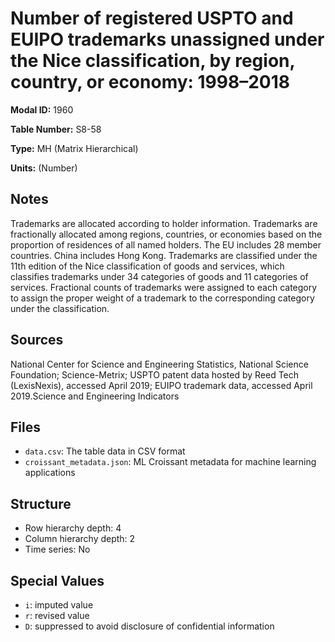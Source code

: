 # Number of registered USPTO and EUIPO trademarks unassigned under the Nice classification, by region, country, or economy: 1998&#8211;2018

**Modal ID:** 1960

**Table Number:** S8-58

**Type:** MH (Matrix Hierarchical)

**Units:** (Number)

## Notes

Trademarks are allocated according to holder information. Trademarks are fractionally allocated among regions, countries, or economies based on the proportion of residences of all named holders. The EU includes 28 member countries. China includes Hong Kong. Trademarks are classified under the 11th edition of the Nice classification of goods and services, which classifies trademarks under 34 categories of goods and 11 categories of services. Fractional counts of trademarks were assigned to each category to assign the proper weight of a trademark to the corresponding category under the classification.

## Sources

National Center for Science and Engineering Statistics, National Science Foundation; Science-Metrix; USPTO patent data hosted by Reed Tech (LexisNexis), accessed April 2019; EUIPO trademark data, accessed April 2019.Science and Engineering Indicators

## Files

- `data.csv`: The table data in CSV format
- `croissant_metadata.json`: ML Croissant metadata for machine learning applications

## Structure

- Row hierarchy depth: 4
- Column hierarchy depth: 2
- Time series: No

## Special Values

- `i`: imputed value
- `r`: revised value
- `D`: suppressed to avoid disclosure of confidential information
